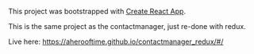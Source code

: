 This project was bootstrapped with [Create React App](https://github.com/facebookincubator/create-react-app).

This is the same project as the contactmanager, just re-done with redux.

Live here: https://aherooftime.github.io/contactmanager_redux/#/
